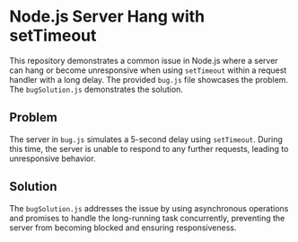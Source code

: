 # Node.js Server Hang with setTimeout

This repository demonstrates a common issue in Node.js where a server can hang or become unresponsive when using `setTimeout` within a request handler with a long delay.  The provided `bug.js` file showcases the problem. The `bugSolution.js` demonstrates the solution.

## Problem
The server in `bug.js` simulates a 5-second delay using `setTimeout`. During this time, the server is unable to respond to any further requests, leading to unresponsive behavior.

## Solution
The `bugSolution.js` addresses the issue by using asynchronous operations and promises to handle the long-running task concurrently, preventing the server from becoming blocked and ensuring responsiveness.